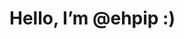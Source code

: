 <h1>Hello, I’m @ehpip :)</h1>

<!---
ehpip/ehpip is a ✨ special ✨ repository because its `README.md` (this file) appears on your GitHub profile.
You can click the Preview link to take a look at your changes.
--->
